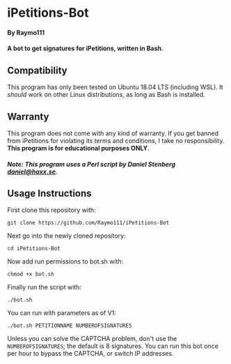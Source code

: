 # iPetitions-Bot
#### By Raymo111
#### A bot to get signatures for iPetitions, written in Bash.

## Compatibility
This program has only been tested on Ubuntu 18.04 LTS (including WSL). It *should* work on other Linux distributions, as long as Bash is installed.

## Warranty
This program does not come with any kind of warranty. If you get banned from iPetitions for violating its terms and conditions, I take no responsibility. **This program is for educational purposes ONLY**.
##### Note: This program uses a Perl script by Daniel Stenberg <daniel@haxx.se>.

## Usage Instructions
First clone this repository with:
```
git clone https://github.com/Raymo111/iPetitions-Bot
```
Next go into the newly cloned repository:
```
cd iPetitions-Bot
```
Now add run permissions to bot.sh with:
```
chmod +x bot.sh
```
Finally run the script with:
```
./bot.sh
```
You can run with parameters as of V1:
```
./bot.sh PETITIONNAME NUMBEROFSIGNATURES
```
Unless you can solve the CAPTCHA problem, don't use the `NUMBEROFSIGNATURES`; the default is 8 signatures.
You can run this bot once per hour to bypass the CAPTCHA, or switch IP addresses.
